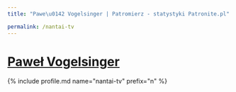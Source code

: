 ```yaml
---
title: "Pawe\u0142 Vogelsinger | Patromierz - statystyki Patronite.pl"

permalink: /nantai-tv
---
```


# [Paweł Vogelsinger](https://patronite.pl/nantai-tv)

{% include profile.md name="nantai-tv" prefix="n" %}

